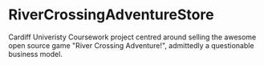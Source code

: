 RiverCrossingAdventureStore
===========================

Cardiff Univeristy Coursework project centred around selling the awesome open source game "River Crossing Adventure!", admittedly a questionable business model.
